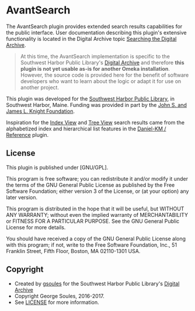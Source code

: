 # AvantSearch

The AvantSearch plugin provides extended search results capabilities for the public interface. User documentation describing this plugin's extensive functionality is located in the Digital Archive topic [Searching the Digital Archive](http://swhplibrary.net/searching/).
 
> At this time, the AvantSearch implementation is specific to the Southwest Harbor Public Library's [Digital Archive](http://swhplibrary.net/archive) and therefore **this plugin is not yet usable as-is for another Omeka installation**. However, the source code is provided here for the benefit of software developers who want to learn about the logic or adapt it for use on another project. 

This plugin was developed for the [Southwest Harbor Public Library](http://www.swhplibrary.org/), in Southwest Harbor, Maine. Funding was provided in part by the [John S. and James L. Knight Foundation](https://knightfoundation.org/).

Inspiration for the [Index View](http://swhplibrary.net/searching/search-results-index-view/) and [Tree View](http://swhplibrary.net/searching/search-results-tree-view/) search results came from the alphabetized index and hierarchical list features in the [Daniel-KM / Reference](https://github.com/Daniel-KM/Reference) plugin.

##  License

This plugin is published under [GNU/GPL].

This program is free software; you can redistribute it and/or modify it under
the terms of the GNU General Public License as published by the Free Software
Foundation; either version 3 of the License, or (at your option) any later
version.

This program is distributed in the hope that it will be useful, but WITHOUT
ANY WARRANTY; without even the implied warranty of MERCHANTABILITY or FITNESS
FOR A PARTICULAR PURPOSE. See the GNU General Public License for more
details.

You should have received a copy of the GNU General Public License along with
this program; if not, write to the Free Software Foundation, Inc.,
51 Franklin Street, Fifth Floor, Boston, MA 02110-1301 USA.

Copyright
---------

* Created by [gsoules](https://github.com/gsoules) for the Southwest Harbor Public Library's [Digital Archive](http://swhplibrary.net/archive)
* Copyright George Soules, 2016-2017.
* See [LICENSE](https://github.com/gsoules/AvantRelationships/blob/master/LICENSE) for more information.



